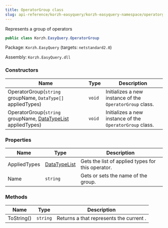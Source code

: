 ```yaml
---
title: OperatorGroup class
slug: api-reference/korzh-easyquery/korzh-easyquery-namespace/operatorgroup-class
---
```

Represents a group of operators
```csharp
public class Korzh.EasyQuery.OperatorGroup

```
Package: `Korzh.EasyQuery` (targets: `netstandard2.0`)

Assembly: `Korzh.EasyQuery.dll`

### Constructors

| Name | Type | Description | 
| --- | --- | --- | 
| OperatorGroup(`string` groupName, `DataType[]` appliedTypes) | `void` | Initializes a new instance of the `OperatorGroup` class. | 
| OperatorGroup(`string` groupName, [DataTypeList](api-reference/easydata-core/easydata-namespace/datatypelist-class) appliedTypes) | `void` | Initializes a new instance of the `OperatorGroup` class. | 


### Properties

| Name | Type | Description | 
| --- | --- | --- | 
| AppliedTypes | [DataTypeList](api-reference/easydata-core/easydata-namespace/datatypelist-class) | Gets the list of applied types for this operator. | 
| Name | `string` | Gets or sets the name of the group. | 


### Methods

| Name | Type | Description | 
| --- | --- | --- | 
| ToString() | `string` | Returns a <see cref="T:System.String"></see> that represents the current <see cref="T:System.Object"></see>. |